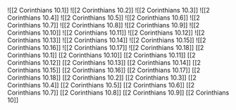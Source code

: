![[2 Corinthians 10.1]]
![[2 Corinthians 10.2]]
![[2 Corinthians 10.3]]
![[2 Corinthians 10.4]]
![[2 Corinthians 10.5]]
![[2 Corinthians 10.6]]
![[2 Corinthians 10.7]]
![[2 Corinthians 10.8]]
![[2 Corinthians 10.9]]
![[2 Corinthians 10.10]]
![[2 Corinthians 10.11]]
![[2 Corinthians 10.12]]
![[2 Corinthians 10.13]]
![[2 Corinthians 10.14]]
![[2 Corinthians 10.15]]
![[2 Corinthians 10.16]]
![[2 Corinthians 10.17]]
![[2 Corinthians 10.18]]
[[2 Corinthians 10.1]]
[[2 Corinthians 10.10]]
[[2 Corinthians 10.11]]
[[2 Corinthians 10.12]]
[[2 Corinthians 10.13]]
[[2 Corinthians 10.14]]
[[2 Corinthians 10.15]]
[[2 Corinthians 10.16]]
[[2 Corinthians 10.17]]
[[2 Corinthians 10.18]]
[[2 Corinthians 10.2]]
[[2 Corinthians 10.3]]
[[2 Corinthians 10.4]]
[[2 Corinthians 10.5]]
[[2 Corinthians 10.6]]
[[2 Corinthians 10.7]]
[[2 Corinthians 10.8]]
[[2 Corinthians 10.9]]
[[2 Corinthians 10]]
